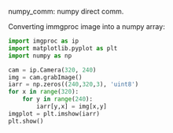 numpy_comm: numpy direct comm. 

Converting immgproc image into a numpy array:

```python
import imgproc as ip
import matplotlib.pyplot as plt
import numpy as np

cam = ip.Camera(320, 240)
img = cam.grabImage()
iarr = np.zeros((240,320,3), 'uint8')
for x in range(320):
    for y in range(240):
        iarr[y,x] = img[x,y]
imgplot = plt.imshow(iarr)
plt.show()
```
